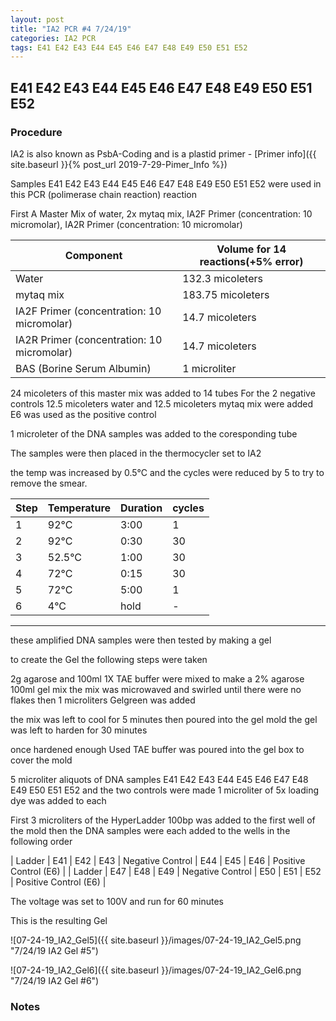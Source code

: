 ```yaml
---
layout: post
title: "IA2 PCR #4 7/24/19"
categories: IA2 PCR
tags: E41 E42 E43 E44 E45 E46 E47 E48 E49 E50 E51 E52
---
```


## E41 E42 E43 E44 E45 E46 E47 E48 E49 E50 E51 E52

### Procedure

IA2 is also known as PsbA-Coding and is a plastid primer - [Primer info]({{ site.baseurl }}{% post_url 2019-7-29-Pimer_Info %})

Samples E41 E42 E43 E44 E45 E46 E47 E48 E49 E50 E51 E52 were used in this PCR (polimerase chain reaction) reaction 

First A Master Mix of water, 2x mytaq mix, IA2F Primer (concentration: 10 micromolar), IA2R Primer (concentration: 10 micromolar)


|Component| Volume for 14 reactions(+5% error)|
|---------|---------------------------|
|Water| 132.3 micoleters|
|mytaq mix| 183.75 micoleters|
|IA2F Primer (concentration: 10 micromolar)| 14.7 micoleters|
|IA2R Primer (concentration: 10 micromolar)| 14.7 micoleters|
|BAS (Borine Serum Albumin)| 1 microliter|

24 micoleters of this master mix was added to 14 tubes 
For the 2 negative controls 12.5 micoleters water and 12.5 micoleters mytaq mix were added
E6 was used as the positive control

1 microleter of the DNA samples was added to the coresponding tube

The samples were then placed in the thermocycler set to IA2

the temp was increased by 0.5°C and the cycles were reduced by 5 to try to remove the smear.

|Step|Temperature|Duration|cycles|
|----|-------|--------|-------|
|1|92°C|3:00|1|
|2|92°C|0:30|30|
|3|52.5°C|1:00|30|
|4|72°C|0:15|30|
|5|72°C|5:00|1|
|6|4°C|hold|-|

___________

these amplified DNA samples were then tested by making a gel

to create the Gel the following steps were taken 

2g agarose and 100ml 1X TAE buffer were mixed to make a 2% agarose 100ml gel mix 
the mix was microwaved and swirled until there were no flakes 
then 1 microliters Gelgreen was added

the mix was left to cool for 5 minutes then poured into the gel mold
the gel was left to harden for 30 minutes 

once hardened enough Used TAE buffer was poured into the gel box to cover the mold

5 microliter aliquots of DNA samples  E41 E42 E43 E44 E45 E46 E47 E48 E49 E50 E51 E52 and the two controls were made 
1 microliter of 5x loading dye was added to each

First 3 microliters of the HyperLadder 100bp was added to the first well of the mold 
then the DNA samples were each added to the wells in the following order 

| Ladder | E41 | E42 | E43 | Negative Control | E44 | E45 | E46 | Positive Control (E6) |
| Ladder | E47 | E48 | E49 | Negative Control | E50 | E51 | E52 | Positive Control (E6) |

The voltage was set to 100V and run for 60 minutes


This is the resulting Gel

![07-24-19_IA2_Gel5]({{ site.baseurl }}/images/07-24-19_IA2_Gel5.png "7/24/19 IA2 Gel #5")

![07-24-19_IA2_Gel6]({{ site.baseurl }}/images/07-24-19_IA2_Gel6.png "7/24/19 IA2 Gel #6")


### Notes
